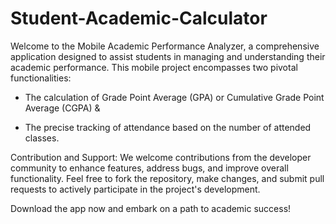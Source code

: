 # Student-Academic-Calculator

Welcome to the Mobile Academic Performance Analyzer, a comprehensive application designed to assist students in managing and understanding their academic performance. 
This mobile project encompasses two pivotal functionalities: 

- The calculation of Grade Point Average (GPA) or Cumulative Grade Point Average (CGPA) & 

- The precise tracking of attendance based on the number of attended classes.

Contribution and Support:
We welcome contributions from the developer community to enhance features, address bugs, and improve overall functionality. Feel free to fork the repository, make changes, and submit pull requests to actively participate in the project's development.

Download the app now and embark on a path to academic success!
